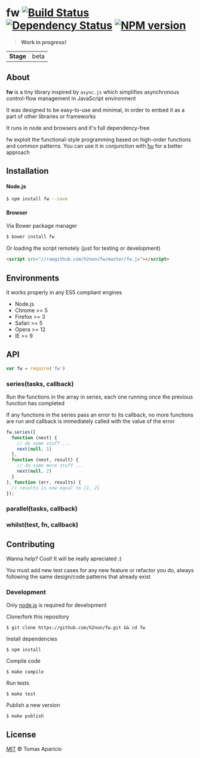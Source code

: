 # fw [![Build Status](https://travis-ci.org/h2non/fw.svg?branch=master)][travis] [![Dependency Status](https://gemnasium.com/h2non/fw.svg)][gemnasium] [![NPM version](https://badge.fury.io/js/fw.svg)][npm]

> **Work in progress!**

<table>
<tr>
<td><b>Stage</b></td><td>beta</td>
</tr>
</table>

## About

**fw** is a tiny library inspired by `async.js` which
simplifies asynchronous control-flow management in JavaScript environment

It was designed to be easy-to-use and minimal, in order to embed it as a
part of other libraries or frameworks

It runs in node and browsers and it's full dependency-free

fw exploit the functional-style programming based on high-order functions and common patterns.
You can use it in conjunction with [hu][hu] for a better approach

## Installation

#### Node.js

```bash
$ npm install fw --save
```

#### Browser

Via Bower package manager
```bash
$ bower install fw
```

Or loading the script remotely (just for testing or development)
```html
<script src="//rawgithub.com/h2non/fw/master/fw.js"></script>
```

## Environments

It works properly in any ES5 compliant engines

- Node.js
- Chrome >= 5
- Firefox >= 3
- Safari >= 5
- Opera >= 12
- IE >= 9

## API

```js
var fw = require('fw')
```

### series(tasks, callback)

Run the functions in the array in series, each one running
once the previous function has completed

If any functions in the series pass an error to its callback,
no more functions are run and callback is immediately
called with the value of the error

```js
fw.series([
  function (next) {
    // do some stuff ...
    next(null, 1)
  },
  function (next, result) {
    // do some more stuff ...
    next(null, 2)
  }
], function (err, results) {
  // results is now equal to [1, 2]
});
```

### parallel(tasks, callback)

### whilst(test, fn, callback)

<!--
### map(arr, iterator, callback)

### each(arr, iterator, callback)

### eachSeries(arr, iterator, callback)
-->

## Contributing

Wanna help? Cool! It will be really apreciated :)

You must add new test cases for any new feature or refactor you do,
always following the same design/code patterns that already exist

### Development

Only [node.js](http://nodejs.org) is required for development

Clone/fork this repository
```
$ git clone https://github.com/h2non/fw.git && cd fw
```

Install dependencies
```
$ npm install
```

Compile code
```
$ make compile
```

Run tests
```
$ make test
```

Publish a new version
```
$ make publish
```

## License

[MIT](http://opensource.org/licenses/MIT) © Tomas Aparicio

[travis]: http://travis-ci.org/h2non/fw
[npm]: http://npmjs.org/package/fw
[gemnasium]: https://gemnasium.com/h2non/fw
[hu]: https://github.com/h2non/hu
